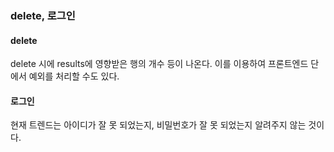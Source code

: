 ### delete, 로그인
#### delete
delete 시에 results에 영향받은 행의 개수 등이 나온다. 이를 이용하여 프론트엔드 단에서 예외를 처리할 수도 있다.  
#### 로그인
현재 트렌드는 아이디가 잘 못 되었는지, 비밀번호가 잘 못 되었는지 알려주지 않는 것이다.  